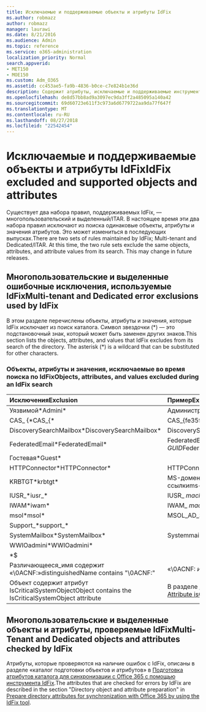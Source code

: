 ```yaml
---
title: Исключаемые и поддерживаемые объекты и атрибуты IdFix
ms.author: robmazz
author: robmazz
manager: laurawi
ms.date: 8/21/2016
ms.audience: Admin
ms.topic: reference
ms.service: o365-administration
localization_priority: Normal
search.appverid:
- MET150
- MOE150
ms.custom: Adm_O365
ms.assetid: cc453ae5-fa9b-4836-b0ce-c7e824b1e36d
description: Содержит атрибуты, исключаемые и поддерживаемые инструмент IdFix.
ms.openlocfilehash: de8d57bb8ad9a3097ec9da3ff2a485095a140a42
ms.sourcegitcommit: 69d60723e611f3c973a6d6779722aa9da77f647f
ms.translationtype: MT
ms.contentlocale: ru-RU
ms.lasthandoff: 08/27/2018
ms.locfileid: "22542454"
---
```

# <a name="idfix-excluded-and-supported-objects-and-attributes"></a><span data-ttu-id="4d3e7-103">Исключаемые и поддерживаемые объекты и атрибуты IdFix</span><span class="sxs-lookup"><span data-stu-id="4d3e7-103">IdFix excluded and supported objects and attributes</span></span>
<span data-ttu-id="4d3e7-p101">Существует два набора правил, поддерживаемых IdFix, — многопользовательский и выделенный/ITAR. В настоящее время эти два набора правил исключают из поиска одинаковые объекты, атрибуты и значения атрибутов. Это может измениться в последующих выпусках.</span><span class="sxs-lookup"><span data-stu-id="4d3e7-p101">There are two sets of rules maintained by IdFix; Multi-tenant and Dedicated/ITAR. At this time, the two rule sets exclude the same objects, attributes, and attribute values from its search. This may change in future releases.</span></span>
  
## <a name="multi-tenant-and-dedicated-error-exclusions-used-by-idfix"></a><span data-ttu-id="4d3e7-107">Многопользовательские и выделенные ошибочные исключения, используемые IdFix</span><span class="sxs-lookup"><span data-stu-id="4d3e7-107">Multi-tenant and Dedicated error exclusions used by IdFix</span></span>
<span data-ttu-id="4d3e7-p102">В этом разделе перечислены объекты, атрибуты и значения, которые IdFix исключает из поиск каталога. Символ звездочки (\*) — это подстановочный знак, который может быть заменен других знаков.</span><span class="sxs-lookup"><span data-stu-id="4d3e7-p102">This section lists the objects, attributes, and values that IdFix excludes from its search of the directory. The asterisk (\*) is a wildcard that can be substituted for other characters.</span></span>
  
### <a name="objects-attributes-and-values-excluded-during-an-idfix-search"></a><span data-ttu-id="4d3e7-110">Объекты, атрибуты и значения, исключаемые во время поиска по IdFix</span><span class="sxs-lookup"><span data-stu-id="4d3e7-110">Objects, attributes, and values excluded during an IdFix search</span></span>

|<span data-ttu-id="4d3e7-111">**Исключения**</span><span class="sxs-lookup"><span data-stu-id="4d3e7-111">**Exclusion**</span></span>|<span data-ttu-id="4d3e7-112">**Пример**</span><span class="sxs-lookup"><span data-stu-id="4d3e7-112">**Example**</span></span>|
|:-----|:-----|
|<span data-ttu-id="4d3e7-113">Уязвимой\*</span><span class="sxs-lookup"><span data-stu-id="4d3e7-113">Admini\*</span></span> |<span data-ttu-id="4d3e7-114">Администратор</span><span class="sxs-lookup"><span data-stu-id="4d3e7-114">Administrator</span></span> |
|<span data-ttu-id="4d3e7-115">CAS_ {\*</span><span class="sxs-lookup"><span data-stu-id="4d3e7-115">CAS_{\*</span></span>  |<span data-ttu-id="4d3e7-116">CAS_{fe35fc98e69e4d08}</span><span class="sxs-lookup"><span data-stu-id="4d3e7-116">CAS_{fe35fc98e69e4d08}</span></span> |
|<span data-ttu-id="4d3e7-117">DiscoverySearchMailbox\*</span><span class="sxs-lookup"><span data-stu-id="4d3e7-117">DiscoverySearchMailbox\*</span></span>  |<span data-ttu-id="4d3e7-118">DiscoverySearchMailbox</span><span class="sxs-lookup"><span data-stu-id="4d3e7-118">DiscoverySearchMailbox</span></span>  |
|<span data-ttu-id="4d3e7-119">FederatedEmail\*</span><span class="sxs-lookup"><span data-stu-id="4d3e7-119">FederatedEmail\*</span></span> |<span data-ttu-id="4d3e7-p103">FederatedEmail. *Идентификатор GUID*</span><span class="sxs-lookup"><span data-stu-id="4d3e7-p103">FederatedEmail. *GUID*</span></span> |
|<span data-ttu-id="4d3e7-122">Гостевая\*</span><span class="sxs-lookup"><span data-stu-id="4d3e7-122">Guest\*</span></span> ||
|<span data-ttu-id="4d3e7-123">HTTPConnector\*</span><span class="sxs-lookup"><span data-stu-id="4d3e7-123">HTTPConnector\*</span></span>  |<span data-ttu-id="4d3e7-124">HTTPConnector\*</span><span class="sxs-lookup"><span data-stu-id="4d3e7-124">HTTPConnector</span></span> |
|<span data-ttu-id="4d3e7-125">KRBTGT\*</span><span class="sxs-lookup"><span data-stu-id="4d3e7-125">krbtgt\*</span></span> |<span data-ttu-id="4d3e7-126">MS-доменных служб Active Directory KrbTgt ссылки</span><span class="sxs-lookup"><span data-stu-id="4d3e7-126">ms-DS-KrbTgt-Link</span></span> |
|<span data-ttu-id="4d3e7-127">IUSR_\*</span><span class="sxs-lookup"><span data-stu-id="4d3e7-127">iusr_\*</span></span> |<span data-ttu-id="4d3e7-128">IUSR_ *machinename*</span><span class="sxs-lookup"><span data-stu-id="4d3e7-128">iusr_ *machinename*</span></span> |
|<span data-ttu-id="4d3e7-129">IWAM\*</span><span class="sxs-lookup"><span data-stu-id="4d3e7-129">iwam\*</span></span>  |<span data-ttu-id="4d3e7-130">IWAM_ *machinename*</span><span class="sxs-lookup"><span data-stu-id="4d3e7-130">IWAM_ *machinename*</span></span> |
|<span data-ttu-id="4d3e7-131">msol\*</span><span class="sxs-lookup"><span data-stu-id="4d3e7-131">msol\*</span></span> |<span data-ttu-id="4d3e7-132">MSOL_AD_SYNC</span><span class="sxs-lookup"><span data-stu-id="4d3e7-132">MSOL_AD_SYNC</span></span> |
|<span data-ttu-id="4d3e7-133">Support_\*</span><span class="sxs-lookup"><span data-stu-id="4d3e7-133">support_\*</span></span> ||
|<span data-ttu-id="4d3e7-134">SystemMailbox\*</span><span class="sxs-lookup"><span data-stu-id="4d3e7-134">SystemMailbox\*</span></span> |<span data-ttu-id="4d3e7-135">Systemmailbox { *GUID* }</span><span class="sxs-lookup"><span data-stu-id="4d3e7-135">Systemmailbox{ *GUID*  }</span></span>|
|<span data-ttu-id="4d3e7-136">WWIOadmini\*</span><span class="sxs-lookup"><span data-stu-id="4d3e7-136">WWIOadmini\*</span></span>  ||
|\*$ ||
|<span data-ttu-id="4d3e7-137">Различающееся_имя содержит «\0ACNF:»</span><span class="sxs-lookup"><span data-stu-id="4d3e7-137">distinguishedName contains "\0ACNF:"</span></span>|<span data-ttu-id="4d3e7-138">«\0ACNF: *идентификатор GUID* "</span><span class="sxs-lookup"><span data-stu-id="4d3e7-138">"\0ACNF: *GUID*  "</span></span> |
|<span data-ttu-id="4d3e7-139">Объект содержит атрибут IsCriticalSystemObject</span><span class="sxs-lookup"><span data-stu-id="4d3e7-139">Object contains the IsCriticalSystemObject attribute</span></span> |<span data-ttu-id="4d3e7-140">В разделе [атрибут isCriticalSystemObject](https://go.microsoft.com/fwlink/p/?LinkId=401169).</span><span class="sxs-lookup"><span data-stu-id="4d3e7-140">See [Attribute isCriticalSystemObject](https://go.microsoft.com/fwlink/p/?LinkId=401169).</span></span> |
   
## <a name="multi-tenant-and-dedicated-objects-and-attributes-checked-by-idfix"></a><span data-ttu-id="4d3e7-141">Многопользовательские и выделенные объекты и атрибуты, проверяемые IdFix</span><span class="sxs-lookup"><span data-stu-id="4d3e7-141">Multi-Tenant and Dedicated objects and attributes checked by IdFix</span></span>
<span data-ttu-id="4d3e7-142">Атрибуты, которые проверяются на наличие ошибок с IdFix, описаны в разделе «каталог подготовки объектов и атрибутов» в [Подготовка атрибутов каталога для синхронизации с Office 365 с помощью инструмента IdFix](prepare-directory-attributes-for-synch-with-idfix.md).</span><span class="sxs-lookup"><span data-stu-id="4d3e7-142">The attributes that are checked for errors by IdFix are described in the section "Directory object and attribute preparation" in [Prepare directory attributes for synchronization with Office 365 by using the IdFix tool](prepare-directory-attributes-for-synch-with-idfix.md).</span></span>
  

